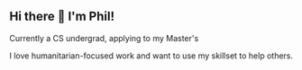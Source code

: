 ## Hi there 👋 I'm Phil!

<!--
**Showerss/Showerss** is a ✨ _special_ ✨ repository because its `README.md` (this file) appears on your GitHub profile.

Here are some ideas to get you started:

- 🔭 I’m currently working on a buoy project using GO!
- 🌱 I’m currently learning how to complete my B.S.!
- 👯 I’m looking to collaborate on any project having to do with sustainable enginerring or trying to make a positive impact!
- 🤔 I’m looking for help with collaborating on an already moving project, and using existing features people have made in my own projects.
- 💬 Ask me about Rugby!
- 📫 How to reach me: Email is best.
- 😄 Pronouns: He/Him
- ⚡ Fun fact: I have a long haired dalmatian named Deacon! :)
-->


Currently a CS undergrad, applying to my Master's

I love humanitarian-focused work and want to use my skillset to help others.
